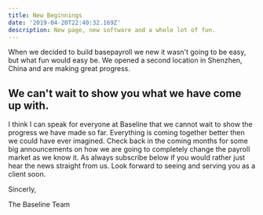```yaml
---
title: New Beginnings
date: '2019-04-20T22:40:32.169Z'
description: New page, new software and a whole lot of fun.
---
```


When we decided to build basepayroll we new it wasn't going to be easy, but what fun would easy be. We opened a second location in Shenzhen, China and are making great progress.

## We can't wait to show you what we have come up with.

I think I can speak for everyone at Baseline that we cannot wait to show the progress we have made so far. Everything is coming together better then we could have ever imagined. Check back in the coming months for some big announcements on how we are going to completely change the payroll market as we know it. As always subscribe below if you would rather just hear the news straight from us. Look forward to seeing and serving you as a client soon.

Sincerly,

The Baseline Team

